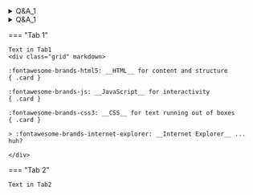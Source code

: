 <details>
    <summary>Q&A_1</summary>
    <p>Q&A_1_content</p>
    </details>
<details>
    <summary>Q&A_1</summary>
    <p>Q&A_1_content</p>
    </details>

=== "Tab 1"

    Text in Tab1
    <div class="grid" markdown>

    :fontawesome-brands-html5: __HTML__ for content and structure
    { .card }

    :fontawesome-brands-js: __JavaScript__ for interactivity
    { .card }

    :fontawesome-brands-css3: __CSS__ for text running out of boxes
    { .card }

    > :fontawesome-brands-internet-explorer: __Internet Explorer__ ... huh?

    </div>


=== "Tab 2"

    Text in Tab2
